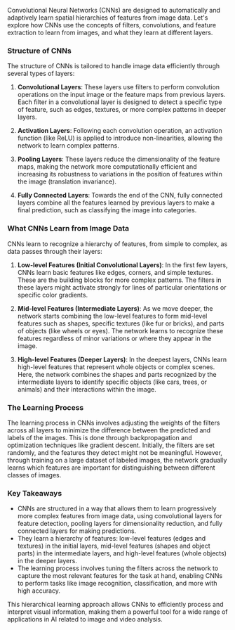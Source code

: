 Convolutional Neural Networks (CNNs) are designed to automatically and adaptively learn spatial hierarchies of features from image data. Let's explore how CNNs use the concepts of filters, convolutions, and feature extraction to learn from images, and what they learn at different layers.

### Structure of CNNs

The structure of CNNs is tailored to handle image data efficiently through several types of layers:

1. **Convolutional Layers**: These layers use filters to perform convolution operations on the input image or the feature maps from previous layers. Each filter in a convolutional layer is designed to detect a specific type of feature, such as edges, textures, or more complex patterns in deeper layers.

2. **Activation Layers**: Following each convolution operation, an activation function (like ReLU) is applied to introduce non-linearities, allowing the network to learn complex patterns.

3. **Pooling Layers**: These layers reduce the dimensionality of the feature maps, making the network more computationally efficient and increasing its robustness to variations in the position of features within the image (translation invariance).

4. **Fully Connected Layers**: Towards the end of the CNN, fully connected layers combine all the features learned by previous layers to make a final prediction, such as classifying the image into categories.

### What CNNs Learn from Image Data

CNNs learn to recognize a hierarchy of features, from simple to complex, as data passes through their layers:

1. **Low-level Features (Initial Convolutional Layers)**: In the first few layers, CNNs learn basic features like edges, corners, and simple textures. These are the building blocks for more complex patterns. The filters in these layers might activate strongly for lines of particular orientations or specific color gradients.

2. **Mid-level Features (Intermediate Layers)**: As we move deeper, the network starts combining the low-level features to form mid-level features such as shapes, specific textures (like fur or bricks), and parts of objects (like wheels or eyes). The network learns to recognize these features regardless of minor variations or where they appear in the image.

3. **High-level Features (Deeper Layers)**: In the deepest layers, CNNs learn high-level features that represent whole objects or complex scenes. Here, the network combines the shapes and parts recognized by the intermediate layers to identify specific objects (like cars, trees, or animals) and their interactions within the image.

### The Learning Process

The learning process in CNNs involves adjusting the weights of the filters across all layers to minimize the difference between the predicted and labels of the images. This is done through backpropagation and optimization techniques like gradient descent. Initially, the filters are set randomly, and the features they detect might not be meaningful. However, through training on a large dataset of labeled images, the network gradually learns which features are important for distinguishing between different classes of images.

### Key Takeaways

- CNNs are structured in a way that allows them to learn progressively more complex features from image data, using convolutional layers for feature detection, pooling layers for dimensionality reduction, and fully connected layers for making predictions.
- They learn a hierarchy of features: low-level features (edges and textures) in the initial layers, mid-level features (shapes and object parts) in the intermediate layers, and high-level features (whole objects) in the deeper layers.
- The learning process involves tuning the filters across the network to capture the most relevant features for the task at hand, enabling CNNs to perform tasks like image recognition, classification, and more with high accuracy.

This hierarchical learning approach allows CNNs to efficiently process and interpret visual information, making them a powerful tool for a wide range of applications in AI related to image and video analysis.
